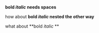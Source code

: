 **bold _italic_ needs spaces**

how about __bold *italic* nested the other way__

what about **bold *italic* **

